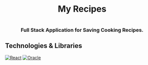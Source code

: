 <div align="center">
    <h1> My Recipes</h1>
    <a href="https://github.com/VPYen/myRecipes">
        <img src=""/>
    </a>
    <h3>
        Full Stack Application for Saving Cooking Recipes.
    </h3>
</div>

## Technologies & Libraries
[![React][React.js]][React-url]
[![Oracle][Oracle]][Oracle-url]


<!-- MARKDOWN LINKS & IMAGES -->
<!-- https://www.markdownguide.org/basic-syntax/#reference-style-links -->
[React.js]: https://img.shields.io/badge/React-20232A?style=for-the-badge&logo=react&logoColor=61DAFB
[React-url]: https://reactjs.org/

[Oracle]: https://img.shields.io/badge/Oracle-SQL?style=for-the-badge&logo=oracle&logoColor=red&color=grey
[Oracle-url]: https://docs.oracle.com/en/database/oracle/oracle-database/index.html